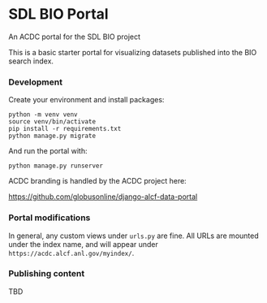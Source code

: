 # SDL BIO Portal
An ACDC portal for the SDL BIO project

This is a basic starter portal for visualizing datasets published into the BIO search index.

### Development

Create your environment and install packages:

```
python -m venv venv
source venv/bin/activate
pip install -r requirements.txt
python manage.py migrate
```

And run the portal with:

```
python manage.py runserver
```

ACDC branding is handled by the ACDC project here:

https://github.com/globusonline/django-alcf-data-portal


### Portal modifications

In general, any custom views under `urls.py` are fine. All URLs are mounted under
the index name, and will appear under ``https://acdc.alcf.anl.gov/myindex/``.

### Publishing content

TBD